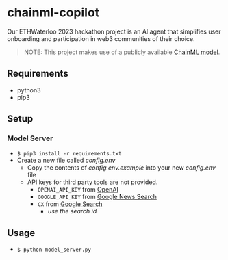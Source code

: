 # chainml-copilot
Our ETHWaterloo 2023 hackathon project is an AI agent that simplifies user onboarding and participation in web3 communities of their choice.

> NOTE: This project makes use of a publicly available [ChainML model](https://github.com/chain-ml/tmls-2023-material).

## Requirements

- python3
- pip3

## Setup

### Model Server

- `$ pip3 install -r requirements.txt`
- Create a new file called *config.env*
    - Copy the contents of *config.env.example* into your new *config.env* file
    - API keys for third party tools are not provided.
        - `OPENAI_API_KEY` from [OpenAI](https://platform.openai.com/account/api-keys)
        - `GOOGLE_API_KEY` from [Google News Search](https://programmablesearchengine.google.com/controlpanel/all)
        - `CX` from [Google Search](https://console.developers.google.com/)
            - _use the search id_

## Usage

- `$ python model_server.py`


